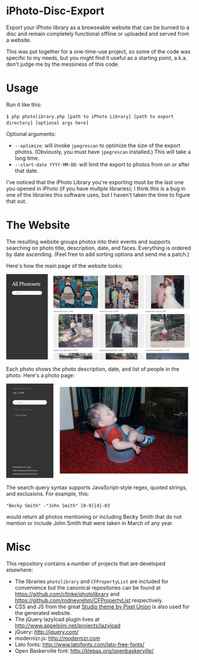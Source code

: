 iPhoto-Disc-Export
==================

Export your iPhoto library as a browseable website that can be burned to a disc and remain completely functional offline or uploaded and served from a website.

This was put together for a one-time-use project, so some of the code was specific to my needs, but you might find it useful as a starting point, a.k.a. don't judge me by the messiness of this code.

Usage
=====

Run it like this:

`$ php photolibrary.php [path to iPhoto Library] [path to export directory] [optional args here]`

Optional arguments:

* `--optimize`: will invoke `jpegrescan` to optimize the size of the export photos. (Obviously, you must have `jpegrescan` installed.) This will take a long time.
* `--start-date YYYY-MM-DD`: will limit the export to photos from on or after that date.

I've noticed that the iPhoto Library you're exporting must be the last one you opened in iPhoto (if you have multple libraries); I think this is a bug in one of the libraries this software uses, but I haven't taken the time to figure that out.

The Website
===========
The resulting website groups photos into their events and supports searching on photo title, description, date, and faces. Everything is ordered by date ascending. (Feel free to add sorting options and send me a patch.)

Here's how the main page of the website looks:

![All images laid out in a grid](screenshots/all.png)

Each photo shows the photo description, date, and list of people in the photo. Here's a photo page:

![Photo page with metadata](screenshots/photo.png)

The search query syntax supports JavaScript-style regex, quoted strings, and exclusions. For example, this:

`"Becky Smith" -"John Smith" [0-9]{4}-03`

would return all photos mentioning or including Becky Smith that do not mention or include John Smith that were taken in March of any year.

Misc
====

This repository contains a number of projects that are developed elsewhere:

* The libraries `photolibrary` and `CFPropertyList` are included for convenience but the canonical repositories can be found at https://github.com/cfinke/photolibrary and https://github.com/rodneyrehm/CFPropertyList respectively.
* CSS and JS from the great [Studio theme by Pixel Union](http://studio-theme.pixelunion.net/) is also used for the generated website.
* The jQuery lazyload plugin lives at http://www.appelsiini.net/projects/lazyload
* jQuery: http://jquery.com/
* modernizr.js: http://modernizr.com
* Lato fonts: http://www.latofonts.com/lato-free-fonts/
* Open Baskerville font: http://klepas.org/openbaskerville/
